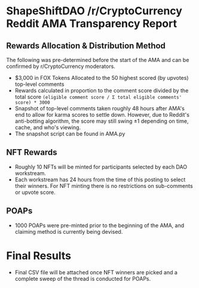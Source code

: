 # ShapeShiftDAO /r/CryptoCurrency Reddit AMA Transparency Report

## Rewards Allocation & Distribution Method

The following was pre-determined before the start of the AMA and can be confirmed by r/CryptoCurrency moderators. 

- $3,000 in FOX Tokens Allocated to the 50 highest scored (by upvotes) top-level comments
- Rewards calculated in proportion to the comment score divided by the total score
`(eligible comment score / Σ total eligible comments' score) * 3000`
- Snapshot of top-level comments taken roughly 48 hours after AMA's end to allow for karma scores to settle down. However, due to Reddit's anti-botting algorithm, the score may still swing ±1 depending on time, cache, and who's viewing.
- The snapshot script can be found in AMA.py

## NFT Rewards

- Roughly 10 NFTs will be minted for participants selected by each DAO workstream.
- Each workstream has 24 hours from the time of this posting to select their winners. For NFT minting there is no restrictions on sub-comments or upvote score.

## POAPs

- 1000 POAPs were pre-minted prior to the beginning of the AMA, and claiming method is currently being devised.

# Final Results

- Final CSV file will be attached once NFT winners are picked and a complete sweep of the thread is conducted for POAPs.
